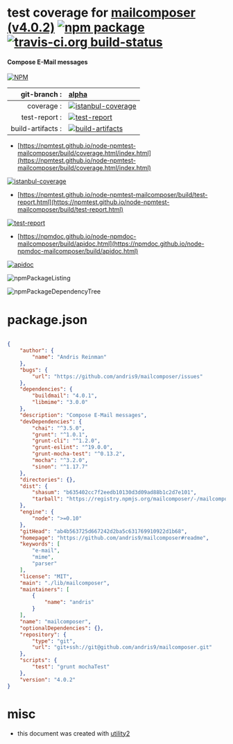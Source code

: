 # test coverage for  [mailcomposer (v4.0.2)](https://github.com/andris9/mailcomposer#readme)  [![npm package](https://img.shields.io/npm/v/npmtest-mailcomposer.svg?style=flat-square)](https://www.npmjs.org/package/npmtest-mailcomposer) [![travis-ci.org build-status](https://api.travis-ci.org/npmtest/node-npmtest-mailcomposer.svg)](https://travis-ci.org/npmtest/node-npmtest-mailcomposer)
#### Compose E-Mail messages

[![NPM](https://nodei.co/npm/mailcomposer.png?downloads=true&downloadRank=true&stars=true)](https://www.npmjs.com/package/mailcomposer)

| git-branch : | [alpha](https://github.com/npmtest/node-npmtest-mailcomposer/tree/alpha)|
|--:|:--|
| coverage : | [![istanbul-coverage](https://npmtest.github.io/node-npmtest-mailcomposer/build/coverage.badge.svg)](https://npmtest.github.io/node-npmtest-mailcomposer/build/coverage.html/index.html)|
| test-report : | [![test-report](https://npmtest.github.io/node-npmtest-mailcomposer/build/test-report.badge.svg)](https://npmtest.github.io/node-npmtest-mailcomposer/build/test-report.html)|
| build-artifacts : | [![build-artifacts](https://npmtest.github.io/node-npmtest-mailcomposer/glyphicons_144_folder_open.png)](https://github.com/npmtest/node-npmtest-mailcomposer/tree/gh-pages/build)|

- [https://npmtest.github.io/node-npmtest-mailcomposer/build/coverage.html/index.html](https://npmtest.github.io/node-npmtest-mailcomposer/build/coverage.html/index.html)

[![istanbul-coverage](https://npmtest.github.io/node-npmtest-mailcomposer/build/screenCapture.buildCi.browser.%252Ftmp%252Fbuild%252Fcoverage.lib.html.png)](https://npmtest.github.io/node-npmtest-mailcomposer/build/coverage.html/index.html)

- [https://npmtest.github.io/node-npmtest-mailcomposer/build/test-report.html](https://npmtest.github.io/node-npmtest-mailcomposer/build/test-report.html)

[![test-report](https://npmtest.github.io/node-npmtest-mailcomposer/build/screenCapture.buildCi.browser.%252Ftmp%252Fbuild%252Ftest-report.html.png)](https://npmtest.github.io/node-npmtest-mailcomposer/build/test-report.html)

- [https://npmdoc.github.io/node-npmdoc-mailcomposer/build/apidoc.html](https://npmdoc.github.io/node-npmdoc-mailcomposer/build/apidoc.html)

[![apidoc](https://npmdoc.github.io/node-npmdoc-mailcomposer/build/screenCapture.buildCi.browser.%252Ftmp%252Fbuild%252Fapidoc.html.png)](https://npmdoc.github.io/node-npmdoc-mailcomposer/build/apidoc.html)

![npmPackageListing](https://npmtest.github.io/node-npmtest-mailcomposer/build/screenCapture.npmPackageListing.svg)

![npmPackageDependencyTree](https://npmtest.github.io/node-npmtest-mailcomposer/build/screenCapture.npmPackageDependencyTree.svg)



# package.json

```json

{
    "author": {
        "name": "Andris Reinman"
    },
    "bugs": {
        "url": "https://github.com/andris9/mailcomposer/issues"
    },
    "dependencies": {
        "buildmail": "4.0.1",
        "libmime": "3.0.0"
    },
    "description": "Compose E-Mail messages",
    "devDependencies": {
        "chai": "^3.5.0",
        "grunt": "^1.0.1",
        "grunt-cli": "^1.2.0",
        "grunt-eslint": "^19.0.0",
        "grunt-mocha-test": "^0.13.2",
        "mocha": "^3.2.0",
        "sinon": "^1.17.7"
    },
    "directories": {},
    "dist": {
        "shasum": "b635402cc7f2eedb10130d3d09ad88b1c2d7e101",
        "tarball": "https://registry.npmjs.org/mailcomposer/-/mailcomposer-4.0.2.tgz"
    },
    "engine": {
        "node": ">=0.10"
    },
    "gitHead": "ab4b563725d667242d2ba5c631769910922d1b68",
    "homepage": "https://github.com/andris9/mailcomposer#readme",
    "keywords": [
        "e-mail",
        "mime",
        "parser"
    ],
    "license": "MIT",
    "main": "./lib/mailcomposer",
    "maintainers": [
        {
            "name": "andris"
        }
    ],
    "name": "mailcomposer",
    "optionalDependencies": {},
    "repository": {
        "type": "git",
        "url": "git+ssh://git@github.com/andris9/mailcomposer.git"
    },
    "scripts": {
        "test": "grunt mochaTest"
    },
    "version": "4.0.2"
}
```



# misc
- this document was created with [utility2](https://github.com/kaizhu256/node-utility2)

